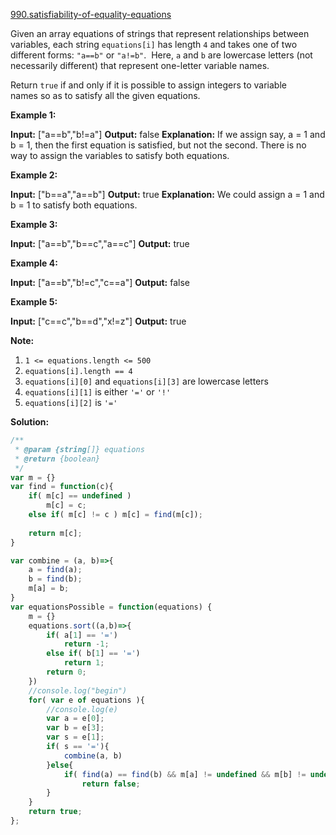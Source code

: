 [990.satisfiability-of-equality-equations](https://leetcode.com/problems/satisfiability-of-equality-equations/)  

Given an array equations of strings that represent relationships between variables, each string `equations[i]` has length `4` and takes one of two different forms: `"a==b"` or `"a!=b"`.  Here, `a` and `b` are lowercase letters (not necessarily different) that represent one-letter variable names.

Return `true` if and only if it is possible to assign integers to variable names so as to satisfy all the given equations.

**Example 1:**

**Input:** \["a==b","b!=a"\]
**Output:** false
**Explanation:** If we assign say, a = 1 and b = 1, then the first equation is satisfied, but not the second.  There is no way to assign the variables to satisfy both equations.

**Example 2:**

**Input:** \["b==a","a==b"\]
**Output:** true
**Explanation:** We could assign a = 1 and b = 1 to satisfy both equations.

**Example 3:**

**Input:** \["a==b","b==c","a==c"\]
**Output:** true

**Example 4:**

**Input:** \["a==b","b!=c","c==a"\]
**Output:** false

**Example 5:**

**Input:** \["c==c","b==d","x!=z"\]
**Output:** true

**Note:**

1.  `1 <= equations.length <= 500`
2.  `equations[i].length == 4`
3.  `equations[i][0]` and `equations[i][3]` are lowercase letters
4.  `equations[i][1]` is either `'='` or `'!'`
5.  `equations[i][2]` is `'='`  



**Solution:**  

```javascript
/**
 * @param {string[]} equations
 * @return {boolean}
 */
var m = {}
var find = function(c){
    if( m[c] == undefined )
        m[c] = c;
    else if( m[c] != c ) m[c] = find(m[c]);
    
    return m[c];
}

var combine = (a, b)=>{
    a = find(a);
    b = find(b);
    m[a] = b;
}
var equationsPossible = function(equations) {
    m = {}
    equations.sort((a,b)=>{
        if( a[1] == '=')
            return -1;
        else if( b[1] == '=')
            return 1;
        return 0;
    })
    //console.log("begin")
    for( var e of equations ){
        //console.log(e)
        var a = e[0];
        var b = e[3];
        var s = e[1];
        if( s == '='){
            combine(a, b)
        }else{
            if( find(a) == find(b) && m[a] != undefined && m[b] != undefined )
                return false;
        }
    }
    return true;
}; 
```
      